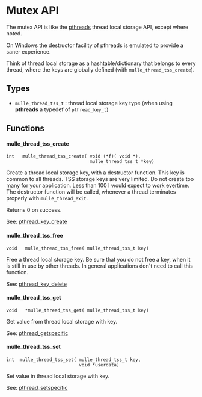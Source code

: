 # Mutex API

The mutex API is like the [pthreads](//en.wikipedia.org/wiki/POSIX_Threads) thread local storage API, except where noted.

On Windows the  destructor facility of pthreads is emulated to provide a saner experience.

Think of thread local storage as a hashtable/dictionary that belongs to every
thread, where the keys are globally defined (with `mulle_thread_tss_create`).


## Types

* `mulle_thread_tss_t` : thread local storage key type (when using **pthreads** a typedef of `pthread_key_t`)


## Functions


#### mulle_thread_tss_create

```
int   mulle_thread_tss_create( void (*f)( void *),
                               mulle_thread_tss_t *key)
```

Create a thread local storage key, with a destructor function. This key is
common to all threads. TSS storage keys are very limited. Do not create too
many for your application. Less than 100 I would expect to work evertime. The destructor function will be called, whenever a thread terminates properly with `mulle_thread_exit`.

Returns 0 on success.

See: [pthread_key_create](//linux.die.net/man/3/pthread_key_create)


#### mulle_thread_tss_free

```
void   mulle_thread_tss_free( mulle_thread_tss_t key)
```

Free a thread local storage key. Be sure that you do not free a key, when it
is still in use by other threads. In general applications don't need to call this
function.

See: [pthread_key_delete](//linux.die.net/man/3/pthread_key_delete)


#### mulle_thread_tss_get

```
void   *mulle_thread_tss_get( mulle_thread_tss_t key)
```

Get value from thread local storage with key.


See: [pthread_getspecific](//linux.die.net/man/3/pthread_getspecific)


#### mulle_thread_tss_set

```
int  mulle_thread_tss_set( mulle_thread_tss_t key,
                           void *userdata)
```

Set value in thread local storage with key.

See: [pthread_setspecific](//linux.die.net/man/3/pthread_setspecific)
